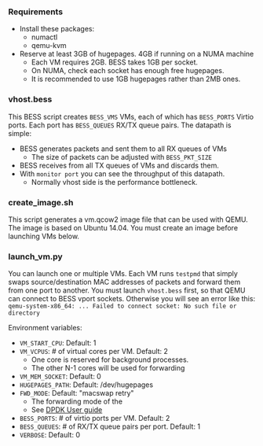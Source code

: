 ### Requirements

* Install these packages:
  * numactl
  * qemu-kvm
* Reserve at least 3GB of hugepages. 4GB if running on a NUMA machine
  * Each VM requires 2GB. BESS takes 1GB per socket.
  * On NUMA, check each socket has enough free hugepages.
  * It is recommended to use 1GB hugepages rather than 2MB ones.


### vhost.bess

This BESS script creates `BESS_VMS` VMs, each of which has `BESS_PORTS` Virtio
ports. Each port has `BESS_QUEUES` RX/TX queue pairs. The datapath is simple:
* BESS generates packets and sent them to all RX queues of VMs
  * The size of packets can be adjusted with `BESS_PKT_SIZE`
* BESS receives from all TX queues of VMs and discards them.
* With `monitor port` you can see the throughput of this datapath.
  * Normally vhost side is the performance bottleneck.


### create\_image.sh

This script generates a vm.qcow2 image file that can be used with QEMU.
The image is based on Ubuntu 14.04. You must create an image before launching
VMs below.


### launch\_vm.py

You can launch one or multiple VMs. Each VM runs `testpmd` that simply swaps
source/destination MAC addresses of packets and forward them from one port to
another. You must launch `vhost.bess` first, so that QEMU can connect to BESS
vport sockets. Otherwise you will see an error like this:
`qemu-system-x86_64: ... Failed to connect socket: No such file or directory`

Environment variables:
* `VM_START_CPU`: Default: 1
* `VM_VCPUS`: # of virtual cores per VM. Default: 2
  * One core is reserved for background processes.
  * The other N-1 cores will be used for forwarding
* `VM_MEM_SOCKET`: Default: 0
* `HUGEPAGES_PATH`: Default: /dev/hugepages
* `FWD_MODE`: Default: "macswap retry"
  * The forwarding mode of the 
  * See [DPDK User guide](http://dpdk.org/doc/guides/testpmd_app_ug/index.html)
* `BESS_PORTS`: # of virtio ports per VM. Default: 2
* `BESS_QUEUES`: # of RX/TX queue pairs per port. Default: 1
* `VERBOSE`: Default: 0
